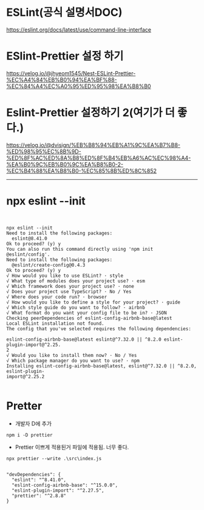 # ESLint(공식 설명서DOC)

https://eslint.org/docs/latest/use/command-line-interface


# ESlint-Prettier 설정 하기 
 
https://velog.io/@jhyeom1545/Nest-ESLint-Prettier-%EC%A4%84%EB%B0%94%EA%BF%88-%EC%84%A4%EC%A0%95%ED%95%98%EA%B8%B0


# Eslint-Prettier 설정하기 2(여기가 더 좋다.)

https://velog.io/@dvisign/%EB%B8%94%EB%A1%9C%EA%B7%B8-%ED%98%95%EC%8B%9D-%ED%8F%AC%ED%8A%B8%ED%8F%B4%EB%A6%AC%EC%98%A4-%EA%B0%9C%EB%B0%9C%EA%B8%B0-2-%EC%B4%88%EA%B8%B0-%EC%85%8B%ED%8C%852

<hr>

# npx eslint --init

```


npx eslint --init
Need to install the following packages:
  eslint@8.41.0
Ok to proceed? (y) y
You can also run this command directly using 'npm init @eslint/config'.
Need to install the following packages:
  @eslint/create-config@0.4.3
Ok to proceed? (y) y
√ How would you like to use ESLint? · style
√ What type of modules does your project use? · esm
√ Which framework does your project use? · none
√ Does your project use TypeScript? · No / Yes
√ Where does your code run? · browser
√ How would you like to define a style for your project? · guide
√ Which style guide do you want to follow? · airbnb
√ What format do you want your config file to be in? · JSON
Checking peerDependencies of eslint-config-airbnb-base@latest
Local ESLint installation not found.
The config that you've selected requires the following dependencies:

eslint-config-airbnb-base@latest eslint@^7.32.0 || ^8.2.0 eslint-plugin-import@^2.25.
2
√ Would you like to install them now? · No / Yes
√ Which package manager do you want to use? · npm
Installing eslint-config-airbnb-base@latest, eslint@^7.32.0 || ^8.2.0, eslint-plugin-
import@^2.25.2  
  
```

# Pretter

- 개발자 D에 추가

```
npm i -D prettier
```


- Prettier 이쁘게 적용된거 파일에 적용됨. 너무 좋다.

```
npx prettier --write .\src\index.js
```


```

"devDependencies": {
  "eslint": "^8.41.0",
  "eslint-config-airbnb-base": "^15.0.0",
  "eslint-plugin-import": "^2.27.5",
  "prettier": "^2.8.8"
}
  
```